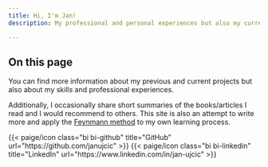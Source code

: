 ```yaml
---
title: Hi, I'm Jan! 
description: My professional and personal experiences but also my current projects.

---
```


## On this page

You can find more information about my previous and current projects but also about my skills and professional experiences.

Additionally, I occasionally share short summaries of the books/articles I read and I would recommend to others. This site is also an attempt to write more and apply the [Feynmann method](https://fs.blog/feynman-technique/) to my own learning process.

<div class="column-gap-3 d-flex display-6 justify-content-center mb-3">
{{< paige/icon class="bi bi-github" title="GitHub" url="https://github.com/janujcic" >}}
{{< paige/icon class="bi bi-linkedin" title="LinkedIn" url="https://www.linkedin.com/in/jan-ujcic" >}}
</div>
